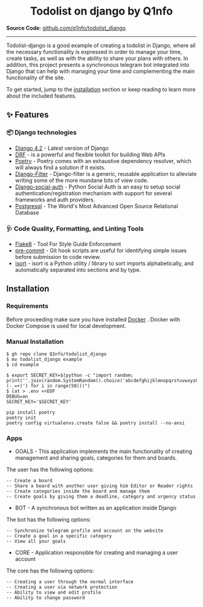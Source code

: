 <h1 align="center">Todolist on django by Q1nfo</h1>



**Source Code**: [github.com/q1nfo/todolist_django](https://github.com/Q1nfo/todolist_django/)

---

<!--intro-start-->
Todolist-django is a good example of creating a todolist in Django,
where all the necessary functionality is expressed in order to manage your time, create tasks,
as well as with the ability to share your plans with others.
In addition, this project presents a synchronous telegram bot integrated into Django that can help with managing your time and complementing the main functionality of the site.

To get started, jump to the [installation](#installation) section or keep reading to learn more about the included
features.
<!--intro-end-->

<!--readme-start-->

## ✨ Features

### 📦️ Django technologies

* [Django 4.2](https://www.djangoproject.com/) - Latest version of Django
* [DRF](https://www.django-rest-framework.org/) - is a powerful and flexible toolkit for building Web APIs
* [Poetry](https://python-poetry.org/) - Poetry comes with an exhaustive dependency resolver, which will always find a solution if it exists.
* [Django-Filter](https://django-filter.readthedocs.io/) - Django-filter is a generic, reusable application to alleviate writing some of the more mundane bits of view code.
* [Django-social-auth](https://github.com/python-social-auth/social-app-django) - Python Social Auth is an easy to setup social authentication/registration mechanism with support for several frameworks and auth providers.
* [Postgresql](https://www.postgresql.org/) - The World's Most Advanced Open Source Relational Database
### 🩺 Code Quality, Formatting, and Linting Tools

* [Flake8](https://flake8.pycqa.org/) - Tool For Style Guide Enforcement
* [pre-commit](https://pre-commit.com/) - Git hook scripts are useful for identifying simple issues before submission to code review.
* [isort](https://pycqa.github.io/isort/) - isort is a Python utility / library to sort imports alphabetically, and automatically separated into sections and by type.

## Installation

### Requirements

Before proceeding make sure you have installed [Docker](https://docs.docker.com/engine/installation/) . Docker with Docker Compose is used for local development.

### Manual Installation

    $ gh repo clone Q1nfo/todolist_django
    $ mv todolist_django example
    $ cd example

    $ export SECRET_KEY=$(python -c "import random; print(''.join(random.SystemRandom().choice('abcdefghijklmnopqrstuvwxyz0123456789%^&*(-_=+)') for i in range(50)))")
    $ cat > .env <<EOF
    DEBUG=on
    SECRET_KEY='$SECRET_KEY'

    pip install poetry
    poetry init
    poetry config virtualenvs.create false && poetry install --no-ansi

### Apps

* GOALS -
This application implements the main functionality of creating management and sharing goals, categories for them and boards.

The user has the following options:

    -- Create a board
    -- Share a board with another user giving him Editor or Reader rights
    -- Create categories inside the board and manage them
    -- Create goals by giving them a deadline, category and urgency status

* BOT - A synchronous bot written as an application inside Django

The bot has the following options:

    -- Synchronize telegram profile and account on the website
    -- Create a goal in a specific category
    -- View all your goals

* CORE - Application responsible for creating and managing a user account

The core has the following options:

    -- Creating a user through the normal interface
    -- Creating a user via network protection
    -- Ability to view and edit profile
    -- Ability to change password

<!--readme-end-->
